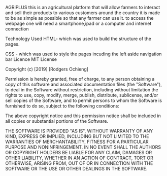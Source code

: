 AGRIPLUS
this is an agricultural platform that will allow farmers to interact and sell their products to various customers around the country
it is made to be as simple as possible so that any farmer can use it.
to access the webpage one will need a smartphone,ipad or a computer and internet connection

Technology Used 
HTML- which was used to build the structure of the pages.

CSS - which was used to style the pages incuding the left aside navigation bar
Licence MIT License

Copyright (c) [2019] [Rodgers Ochieng]

Permission is hereby granted, free of charge, to any person obtaining a copy of this software and associated documentation files (the "Software"), to deal in the Software without restriction, including without limitation the rights to use, copy, modify, merge, publish, distribute, sublicense, and/or sell copies of the Software, and to permit persons to whom the Software is furnished to do so, subject to the following conditions:

The above copyright notice and this permission notice shall be included in all copies or substantial portions of the Software.

THE SOFTWARE IS PROVIDED "AS IS", WITHOUT WARRANTY OF ANY KIND, EXPRESS OR IMPLIED, INCLUDING BUT NOT LIMITED TO THE WARRANTIES OF MERCHANTABILITY, FITNESS FOR A PARTICULAR PURPOSE AND NONINFRINGEMENT. IN NO EVENT SHALL THE AUTHORS OR COPYRIGHT HOLDERS BE LIABLE FOR ANY CLAIM, DAMAGES OR OTHER LIABILITY, WHETHER IN AN ACTION OF CONTRACT, TORT OR OTHERWISE, ARISING FROM, OUT OF OR IN CONNECTION WITH THE SOFTWARE OR THE USE OR OTHER DEALINGS IN THE SOFTWARE.
